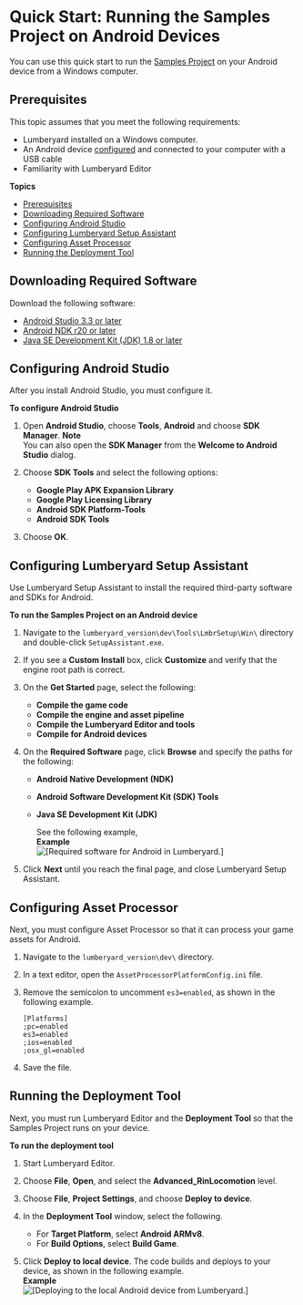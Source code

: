 # Quick Start: Running the Samples Project on Android Devices<a name="android-quick-start"></a>

You can use this quick start to run the [Samples Project](sample-project-samples.md) on your Android device from a Windows computer\.

## Prerequisites<a name="android-quick-start-prerequisites"></a>

This topic assumes that you meet the following requirements:
+ Lumberyard installed on a Windows computer\.
+ An Android device [configured](https://developer.android.com/studio/run/device) and connected to your computer with a USB cable
+ Familiarity with Lumberyard Editor

**Topics**
+ [Prerequisites](#android-quick-start-prerequisites)
+ [Downloading Required Software](#android-quick-start-downloads)
+ [Configuring Android Studio](#configuring-android-studio)
+ [Configuring Lumberyard Setup Assistant](#set-up-samples-project-on-android)
+ [Configuring Asset Processor](#set-up-asset-processor-for-android)
+ [Running the Deployment Tool](#run-the-deployment-tool-for-android)

## Downloading Required Software<a name="android-quick-start-downloads"></a>

Download the following software:
+ [Android Studio 3\.3 or later](https://developer.android.com/studio/index.html)
+ [Android NDK r20 or later](https://developer.android.com/ndk/downloads/older_releases)
+ [Java SE Development Kit \(JDK\) 1\.8 or later](http://www.oracle.com/technetwork/java/javase/downloads/jdk8-downloads-2133151.html)

## Configuring Android Studio<a name="configuring-android-studio"></a>

After you install Android Studio, you must configure it\.

**To configure Android Studio**

1. Open **Android Studio**, choose **Tools**, **Android** and choose **SDK Manager**\.
**Note**  
You can also open the **SDK Manager** from the **Welcome to Android Studio** dialog\. 

1. Choose **SDK Tools** and select the following options:
   + **Google Play APK Expansion Library**
   + **Google Play Licensing Library**
   + **Android SDK Platform\-Tools**
   + **Android SDK Tools**

1. Choose **OK**\.

## Configuring Lumberyard Setup Assistant<a name="set-up-samples-project-on-android"></a>

Use Lumberyard Setup Assistant to install the required third\-party software and SDKs for Android\.

**To run the Samples Project on an Android device**

1. Navigate to the `lumberyard_version\dev\Tools\LmbrSetup\Win\` directory and double\-click `SetupAssistant.exe`\.

1. If you see a **Custom Install** box, click **Customize** and verify that the engine root path is correct\.

1. On the **Get Started** page, select the following:
   + **Compile the game code**
   + **Compile the engine and asset pipeline**
   + **Compile the Lumberyard Editor and tools**
   + **Compile for Android devices**

1. On the **Required Software** page, click **Browse** and specify the paths for the following:
   + **Android Native Development \(NDK\)**
   + **Android Software Development Kit \(SDK\) Tools**
   + **Java SE Development Kit \(JDK\)**

     See the following example,  
**Example**    
![\[Required software for Android in Lumberyard.\]](http://docs.aws.amazon.com/lumberyard/latest/userguide/images/mobile/android/android-third-party-software.png)

1. Click **Next** until you reach the final page, and close Lumberyard Setup Assistant\.

## Configuring Asset Processor<a name="set-up-asset-processor-for-android"></a>

Next, you must configure Asset Processor so that it can process your game assets for Android\.

1. Navigate to the `lumberyard_version\dev\` directory\.

1. In a text editor, open the `AssetProcessorPlatformConfig.ini` file\. 

1. Remove the semicolon to uncomment `es3=enabled`, as shown in the following example\.

   ```
   [Platforms]
   ;pc=enabled
   es3=enabled
   ;ios=enabled
   ;osx_gl=enabled
   ```

1. Save the file\.

## Running the Deployment Tool<a name="run-the-deployment-tool-for-android"></a>

Next, you must run Lumberyard Editor and the **Deployment Tool** so that the Samples Project runs on your device\.

**To run the deployment tool**

1. Start Lumberyard Editor\.

1. Choose **File**, **Open**, and select the **Advanced\_RinLocomotion** level\.

1. Choose **File**, **Project Settings**, and choose **Deploy to device**\.

1. In the **Deployment Tool** window, select the following\.
   + For **Target Platform**, select **Android ARMv8**\.
   + For **Build Options**, select **Build Game**\.

1. Click **Deploy to local device**\. The code builds and deploys to your device, as shown in the following example\.  
**Example**    
![\[Deploying to the local Android device from Lumberyard.\]](http://docs.aws.amazon.com/lumberyard/latest/userguide/images/mobile/android/android-quick-start-log.png)